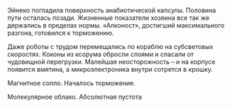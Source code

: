 Эйнеко погладила поверхность анабиотической капсулы. Половина пути осталась позади. Жизненные показатели хозяина все так же держались в пределах нормы. «Алконост», достигший максимального разгона, готовился к торможению.

Даже роботы с трудом перемещались по кораблю на субсветовых скоростях. Коконы из ксорума обросли слоями и спасали от чудовищной перегрузки. Малейшая неосторожность – и на корпусе появится вмятина, а микроэлектроника внутри сотрется в крошку.

Магнитное сопло.  Началось торможение. 

Молекулярное облако. Абсолютная пустота